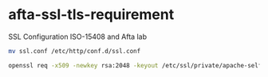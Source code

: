 # afta-ssl-tls-requirement
SSL Configuration ISO-15408 and Afta lab

```sh
mv ssl.conf /etc/http/conf.d/ssl.conf
```

```sh
openssl req -x509 -newkey rsa:2048 -keyout /etc/ssl/private/apache-selfsigned.key -sha256 -nodes -days 365 -config req.cnf -out /etc/ssl/certs/apache-selfsigned.crt -extensions 'v3_req'
```
